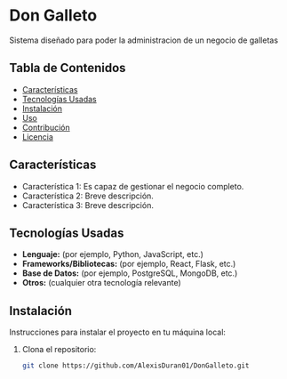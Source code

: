 # Don Galleto

Sistema diseñado para poder la administracion de un negocio de galletas

## Tabla de Contenidos

- [Características](#características)
- [Tecnologías Usadas](#tecnologías-usadas)
- [Instalación](#instalación)
- [Uso](#uso)
- [Contribución](#contribución)
- [Licencia](#licencia)

## Características

- Característica 1: Es capaz de gestionar el negocio completo.
- Característica 2: Breve descripción.
- Característica 3: Breve descripción.

## Tecnologías Usadas

- **Lenguaje:** (por ejemplo, Python, JavaScript, etc.)
- **Frameworks/Bibliotecas:** (por ejemplo, React, Flask, etc.)
- **Base de Datos:** (por ejemplo, PostgreSQL, MongoDB, etc.)
- **Otros:** (cualquier otra tecnología relevante)

## Instalación

Instrucciones para instalar el proyecto en tu máquina local:

1. Clona el repositorio:
   ```bash
   git clone https://github.com/AlexisDuran01/DonGalleto.git